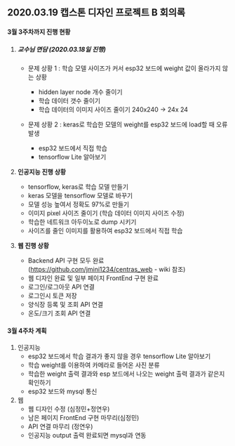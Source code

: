 ## 2020.03.19 캡스톤 디자인 프로젝트 B 회의록

#### 3월 3주차까지 진행 현황

1. ##### 교수님 면담 (2020.03.18일 진행)

   - 문제 상황 1 : 학습 모델 사이즈가 커서 esp32 보드에 weight 값이 올라가지 않는 상황

     <Solution>

     	- hidden layer node 개수 줄이기
     	- 학습 데이터 갯수 줄이기
     	- 학습 데이터의 이미지 사이즈 줄이기 240x240 -> 24x 24

     

   - 문제 상황 2 : keras로 학습한 모델의 weight를 esp32 보드에 load할 때 오류 발생

     <Solution>

     - esp32 보드에서 직접 학습
     - tensorflow Lite 알아보기

     

2. **인공지능 진행 상황**

   	- tensorflow, keras로 학습 모델 만들기
   	- keras 모델을 tensorflow 모델로 바꾸기
   	- 모델 성능 높여서 정확도 97%로 만들기
   	- 이미지 pixel 사이즈 줄이기 (학습 데이터 이미지 사이즈 수정)
   	- 학습한 네트워크 아두이노로 dump 시키기
   	- 사이즈를 줄인 이미지를 활용하여 esp32 보드에서 직접 학습



3. **웹 진행 상황**
   - Backend API 구현 모두 완료 (https://github.com/jmini1234/centras_web - wiki 참조)
   - 웹 디자인 완료 및 일부 페이지 FrontEnd 구현 완료
   - 로그인/로그아웃 API 연결
   - 로그인시 토큰 저장
   - 양식장 등록 및 조회 API 연결
   - 온도/크기 조회 API 연결



#### 3월 4주차 계획

1. 인공지능
   - esp32 보드에서 학습 결과가 좋지 않을 경우 tensorflow Lite 알아보기
   - 학습 weight를 이용하여 카메라로 들어온 사진 분류
   - 학습한 weight 출력 결과와 esp 보드에서 나오는 weight 출력 결과가 같은지 확인하기
   - esp32 보드와 mysql 통신
2. 웹
   - 웹 디자인 수정 (심정민+정연우)
   - 남은 페이지 FrontEnd 구현 마무리(심정민)
   - API 연결 마무리 (정연우)
   - 인공지능 output 출력 완료되면 mysql과 연동	